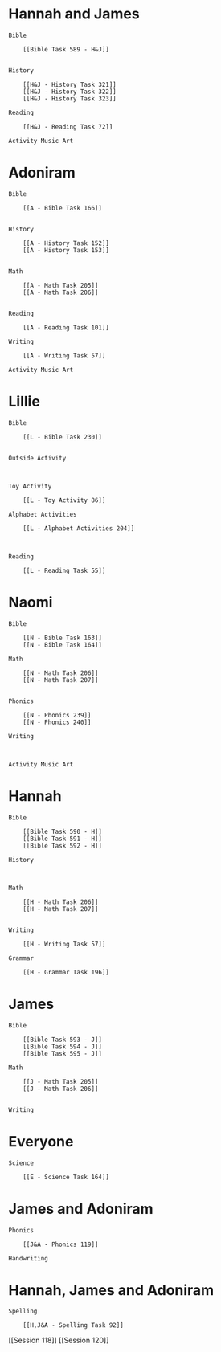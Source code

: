 # Hannah and James

	Bible

		[[Bible Task 589 - H&J]]
		

	History

		[[H&J - History Task 321]]
		[[H&J - History Task 322]]
		[[H&J - History Task 323]]

	Reading

		[[H&J - Reading Task 72]]

	Activity Music Art

		
# Adoniram

	Bible

		[[A - Bible Task 166]]
		

	History

		[[A - History Task 152]]
		[[A - History Task 153]]
		

	Math

		[[A - Math Task 205]]
		[[A - Math Task 206]]
		

	Reading

		[[A - Reading Task 101]]

	Writing

		[[A - Writing Task 57]]

	Activity Music Art

		

# Lillie

	Bible

		[[L - Bible Task 230]]
		

	Outside Activity

		

	Toy Activity

		[[L - Toy Activity 86]]

	Alphabet Activities

		[[L - Alphabet Activities 204]]
		
		

	Reading

		[[L - Reading Task 55]]

# Naomi

	Bible

		[[N - Bible Task 163]]
		[[N - Bible Task 164]]

	Math

		[[N - Math Task 206]]
		[[N - Math Task 207]]
		

	Phonics

		[[N - Phonics 239]]
		[[N - Phonics 240]]

	Writing

		

	Activity Music Art

		

# Hannah

	Bible

		[[Bible Task 590 - H]]
		[[Bible Task 591 - H]]
		[[Bible Task 592 - H]]

	History

		

	Math

		[[H - Math Task 206]]
		[[H - Math Task 207]]
		

	Writing

		[[H - Writing Task 57]]

	Grammar

		[[H - Grammar Task 196]]
		
		
# James

	Bible

		[[Bible Task 593 - J]]
		[[Bible Task 594 - J]]
		[[Bible Task 595 - J]]

	Math

		[[J - Math Task 205]]
		[[J - Math Task 206]]
		

	Writing

		

# Everyone

	Science

		[[E - Science Task 164]]
		
# James and Adoniram

	Phonics

		[[J&A - Phonics 119]]

	Handwriting

		
# Hannah, James and Adoniram

	Spelling

		[[H,J&A - Spelling Task 92]]

[[Session 118]]
[[Session 120]]
